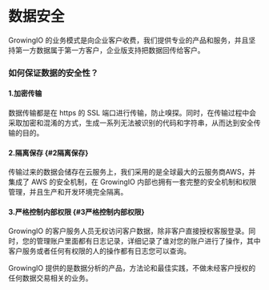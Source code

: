 # 数据安全

GrowingIO 的业务模式是向企业客户收费，我们提供专业的产品和服务，并且坚持第一方数据属于第一方客户，企业版支持把数据回传给客户。

### 如何保证数据的安全性？

#### 1.加密传输

数据传输都是在 https 的 SSL 端口进行传输，防止嗅探。同时，在传输过程中会采取加密和混淆的方式，生成一系列无法被识别的代码和字符串，从而达到安全传输的目的。

#### 2.隔离保存 {#2隔离保存}

传输过来的数据会储存在云服务上，我们采用的是全球最大的云服务商AWS，并集成了 AWS 的安全机制，在 GrowingIO 内部也拥有一套完整的安全机制和权限管理，并且生产和开发环境完全隔离。

#### 3.严格控制内部权限 {#3严格控制内部权限}

GrowingIO 的客户服务人员无权访问客户数据，除非客户直接授权客服登录。同时，您的管理账户里面都有日志记录，详细记录了谁对您的账户进行了操作，其中客户服务或者任何有权限的人的操作都有日志您可以查询。

GrowingIO 提供的是数据分析的产品，方法论和最佳实践，不做未经客户授权的任何数据交易相关的业务。

